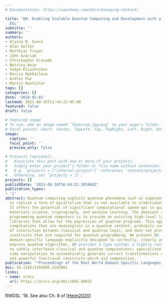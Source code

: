 ```yaml
---
# Documentation: https://wowchemy.com/docs/managing-content/

title: 'Q#: Enabling Scalable Quantum Computing and Development with a High-Level
  DSL'
subtitle: ''
summary: ''
authors:
- Krysta M. Svore
- Alan Geller
- Matthias Troyer
- John Azariah
- Christopher Granade
- Bettina Heim
- Vadym Kliuchnikov
- Mariia Mykhailova
- Andres Paz
- Martin Roetteler
tags: []
categories: []
date: '2018-02-01'
lastmod: 2021-08-16T11:44:22-05:00
featured: false
draft: false

# Featured image
# To use, add an image named `featured.jpg/png` to your page's folder.
# Focal points: Smart, Center, TopLeft, Top, TopRight, Left, Right, BottomLeft, Bottom, BottomRight.
image:
  caption: ''
  focal_point: ''
  preview_only: false

# Projects (optional).
#   Associate this post with one or more of your projects.
#   Simply enter your project's folder or file name without extension.
#   E.g. `projects = ["internal-project"]` references `content/project/deep-learning/index.md`.
#   Otherwise, set `projects = []`.
projects: []
publishDate: '2021-08-16T16:44:22.385988Z'
publication_types:
- '1'
abstract: Quantum computing exploits quantum phenomena such as superposition and entanglement
  to realize a form of parallelism that is not available to traditional computing.
  It offers the potential of significant computational speed-ups in quantum chemistry,
  materials science, cryptography, and machine learning. The dominant approach to
  programming quantum computers is to provide an existing high-level language with
  libraries that allow for the expression of quantum programs. This approach can permit
  computations that are meaningless in a quantum context; prohibits succint expression
  of interaction between classical and quantum logic; and does not provide important
  constructs that are required for quantum programming. We present Q#, a quantum-focused
  domain-specific language explicitly designed to correctly, clearly and completely
  express quantum algorithms. Q# provides a type system; a tightly constrained environment
  to safely interleave classical and quantum computations; specialized syntax; symbolic
  code manipulation to automatically generate correct transformations of quantum operations;
  and powerful functional constructs which aid composition.
publication: '*Proceedings of the Real World Domain Specific Languages Workshop 2018*'
doi: 10.1145/3183895.3183901
links:
- name: arXiv
  url: https://arxiv.org/abs/1803.00652
---
```

RWDSL '18. See also Ch. 8 of [[Heim2020](../Heim2020)]